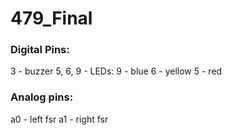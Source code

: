 # 479_Final

### Digital Pins:
3 - buzzer
5, 6, 9 - LEDs:
9 - blue
6 - yellow
5 - red

### Analog pins:
a0 - left fsr
a1 - right fsr
 
